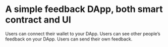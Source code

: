 A simple feedback DApp, both smart contract and UI
=======================================================
Users can connect their wallet to your DApp.
Users can see other people’s feedback on your DApp.
Users can send their own feedback.
